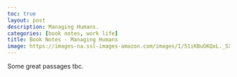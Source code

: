 ```yaml
---
toc: true
layout: post
description: Managing Humans.
categories: [book notes, work life]
title: Book Notes - Managing Humans
image: https://images-na.ssl-images-amazon.com/images/I/51iKBuGKQxL._SX328_BO1,204,203,200_.jpg
---
```

Some great passages tbc.
